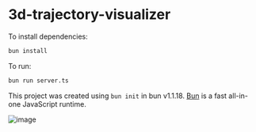 # 3d-trajectory-visualizer

To install dependencies:

```bash
bun install
```

To run:

```bash
bun run server.ts
```

This project was created using `bun init` in bun v1.1.18. [Bun](https://bun.sh) is a fast all-in-one JavaScript runtime.

![image](https://github.com/khiemnd777/3d-trajectory-visualizer/assets/488071/27dbd380-bb7a-4b68-851c-b1dece663cbb)
